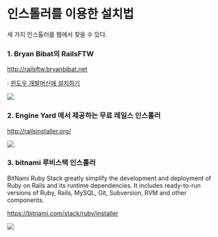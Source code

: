 # 인스톨러를 이용한 설치법

세 가지 인스톨러를 웹에서 찾을 수 있다.


### 1. Bryan Bibat의 RailsFTW

http://railsftw.bryanbibat.net

: [윈도우 개발머신에 설치하기](windows_install.html)

![](http://railsftw.bryanbibat.net/railsftw.png)

### 2. Engine Yard 에서 제공하는 무료 레일스 인스톨러

http://railsinstaller.org/

![](http://railsinstaller.org/img/ri-logo.png)


### 3. bitnami 루비스택 인스톨러

BitNami Ruby Stack greatly simplify the development and deployment of Ruby on Rails and its runtime dependencies. It includes ready-to-run versions of Ruby, Rails, MySQL, Git, Subversion, RVM and other components.

https://bitnami.com/stack/ruby/installer

![](https://d33np9n32j53g7.cloudfront.net/assets/new/logo@2x-0e14f167ccf28977a0295f8662e0f653.png)


